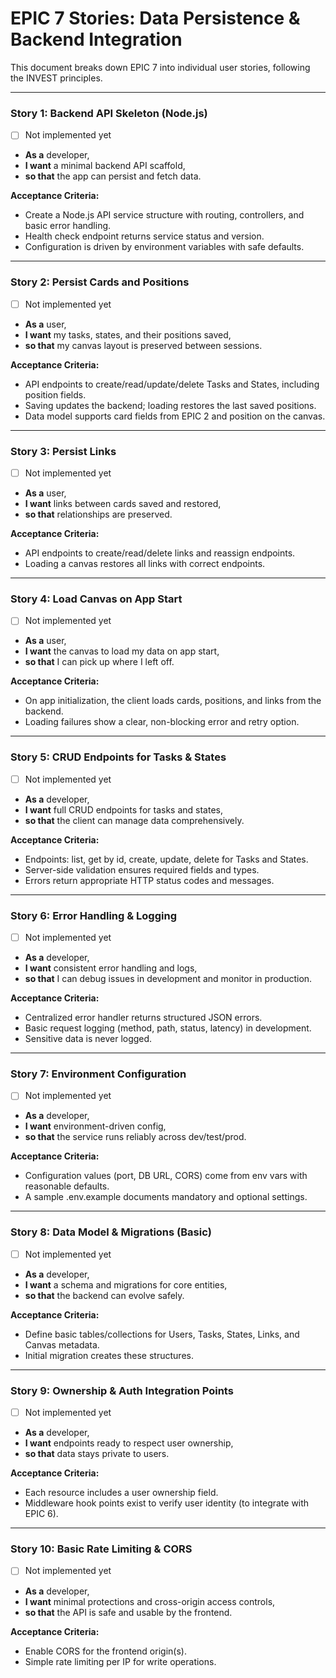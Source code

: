 # EPIC 7 Stories: Data Persistence & Backend Integration

This document breaks down EPIC 7 into individual user stories, following the INVEST principles.

---

### Story 1: Backend API Skeleton (Node.js)
- [ ] Not implemented yet

- **As a** developer,
- **I want** a minimal backend API scaffold,
- **so that** the app can persist and fetch data.

**Acceptance Criteria:**

- Create a Node.js API service structure with routing, controllers, and basic error handling.
- Health check endpoint returns service status and version.
- Configuration is driven by environment variables with safe defaults.

---

### Story 2: Persist Cards and Positions
- [ ] Not implemented yet

- **As a** user,
- **I want** my tasks, states, and their positions saved,
- **so that** my canvas layout is preserved between sessions.

**Acceptance Criteria:**

- API endpoints to create/read/update/delete Tasks and States, including position fields.
- Saving updates the backend; loading restores the last saved positions.
- Data model supports card fields from EPIC 2 and position on the canvas.

---

### Story 3: Persist Links
- [ ] Not implemented yet

- **As a** user,
- **I want** links between cards saved and restored,
- **so that** relationships are preserved.

**Acceptance Criteria:**

- API endpoints to create/read/delete links and reassign endpoints.
- Loading a canvas restores all links with correct endpoints.

---

### Story 4: Load Canvas on App Start
- [ ] Not implemented yet

- **As a** user,
- **I want** the canvas to load my data on app start,
- **so that** I can pick up where I left off.

**Acceptance Criteria:**

- On app initialization, the client loads cards, positions, and links from the backend.
- Loading failures show a clear, non-blocking error and retry option.

---

### Story 5: CRUD Endpoints for Tasks & States
- [ ] Not implemented yet

- **As a** developer,
- **I want** full CRUD endpoints for tasks and states,
- **so that** the client can manage data comprehensively.

**Acceptance Criteria:**

- Endpoints: list, get by id, create, update, delete for Tasks and States.
- Server-side validation ensures required fields and types.
- Errors return appropriate HTTP status codes and messages.

---

### Story 6: Error Handling & Logging
- [ ] Not implemented yet

- **As a** developer,
- **I want** consistent error handling and logs,
- **so that** I can debug issues in development and monitor in production.

**Acceptance Criteria:**

- Centralized error handler returns structured JSON errors.
- Basic request logging (method, path, status, latency) in development.
- Sensitive data is never logged.

---

### Story 7: Environment Configuration
- [ ] Not implemented yet

- **As a** developer,
- **I want** environment-driven config,
- **so that** the service runs reliably across dev/test/prod.

**Acceptance Criteria:**

- Configuration values (port, DB URL, CORS) come from env vars with reasonable defaults.
- A sample .env.example documents mandatory and optional settings.

---

### Story 8: Data Model & Migrations (Basic)
- [ ] Not implemented yet

- **As a** developer,
- **I want** a schema and migrations for core entities,
- **so that** the backend can evolve safely.

**Acceptance Criteria:**

- Define basic tables/collections for Users, Tasks, States, Links, and Canvas metadata.
- Initial migration creates these structures.

---

### Story 9: Ownership & Auth Integration Points
- [ ] Not implemented yet

- **As a** developer,
- **I want** endpoints ready to respect user ownership,
- **so that** data stays private to users.

**Acceptance Criteria:**

- Each resource includes a user ownership field.
- Middleware hook points exist to verify user identity (to integrate with EPIC 6).

---

### Story 10: Basic Rate Limiting & CORS
- [ ] Not implemented yet

- **As a** developer,
- **I want** minimal protections and cross-origin access controls,
- **so that** the API is safe and usable by the frontend.

**Acceptance Criteria:**

- Enable CORS for the frontend origin(s).
- Simple rate limiting per IP for write operations.
